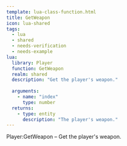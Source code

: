 ```yaml
---
template: lua-class-function.html
title: GetWeapon
icon: lua-shared
tags:
  - lua
  - shared
  - needs-verification
  - needs-example
lua:
  library: Player
  function: GetWeapon
  realm: shared
  description: "Get the player's weapon."
  
  arguments:
    - name: "index"
      type: number
  returns:
    - type: entity
      description: "The player's weapon."
---
```


<div class="lua__search__keywords">
Player:GetWeapon &#x2013; Get the player's weapon.
</div>
